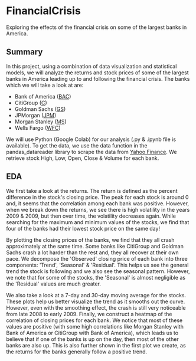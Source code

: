 # FinancialCrisis
Exploring the effects of the financial crisis on some of the largest banks in America.  

## Summary  
In this project, using a combination of data visualization and statistical models, we will analyze the returns and stock prices of some of the largest banks in America leading up to and following the financial crisis. The banks which we will take a look at are:
* Bank of America ([BAC](https://ca.finance.yahoo.com/quote/BAC/))
* CitiGroup ([C](https://ca.finance.yahoo.com/quote/C/))
* Goldman Sachs ([GS](https://ca.finance.yahoo.com/quote/GS/))
* JPMorgan ([JPM](https://ca.finance.yahoo.com/quote/JPM/))
* Morgan Stanley ([MS](https://ca.finance.yahoo.com/quote/MS/))
* Wells Fargo ([WFC](https://ca.finance.yahoo.com/quote/WFC/))  

We will use Python (Google Colab) for our analysis (.py & .ipynb file is available). To get the data, we use the data function in the pandas_datareader library to scrape the data from [Yahoo Finance](https://finance.yahoo.com/). We retrieve stock High, Low, Open, Close & Volume for each bank.    

## EDA  
We first take a look at the returns. The return is defined as the percent difference in the stock's closing price. The peak for each stock is around 0 and, it seems that the correlation among each bank was positive. However, when we break down the returns, we see there is high volatility in the years 2009 & 2009, but then over time, the volatility decreases again. While searching for the maximum and minimum values of the stocks, we find that four of the banks had their lowest stock price on the same day!  

By plotting the closing prices of the banks, we find that they all crash approximately at the same time. Some banks like CitiGroup and Goldman Sachs crash a lot harder than the rest and, they all recover at their own pace. We decompose the 'Observed' closing price of each bank into three components: 'Trend', 'Seasonal' & 'Residual'. This helps us see the general trend the stock is following and we also see the seasonal pattern. However, we note that for some of the stocks, the 'Seasonal' is almost negligible as the 'Residual' values are much greater.  

We also take a look at a 7-day and 30-day moving average for the stocks. These plots help us better visualize the trend as it smooths out the curve. However, even with the smoothing effect, the crash is still very noticeable from late 2008 to early 2009. Finally, we construct a heatmap of the correlation of closing prices for each bank. We notice that most of these values are positive (with some high correlations like Morgan Stanley with Bank of America or CitiGroup with Bank of America), which leads us to believe that if one of the banks is up on the day, then most of the other banks are also up. This is also further shown in the first plot we create, as the returns for the banks generally follow a positive trend.